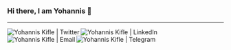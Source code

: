 ### Hi there, I am Yohannis 👋

<hr>

<a href="https://twitter.com/joekifle">
  <img align="left" alt="Yohannis Kifle | Twitter" src="https://img.icons8.com/fluent/30/000000/twitter.png"/>
</a>
<a href="https://www.linkedin.com/in/joekifle/">
  <img align="left" alt="Yohannis Kifle | LinkedIn" src="https://img.icons8.com/color/30/000000/linkedin.png"/>
</a>
<a href="mailto:joey.kifle@gmail.com">
  <img align="left" alt="Yohannis Kifle | Email" src="https://img.icons8.com/color/30/000000/gmail--v2.png"/>
</a>
<a href="https://t.me/joekifle">
  <img align="left" alt="Yohannis Kifle | Telegram" src="https://img.icons8.com/color/30/000000/telegram-app--v5.png"/>
</a>
